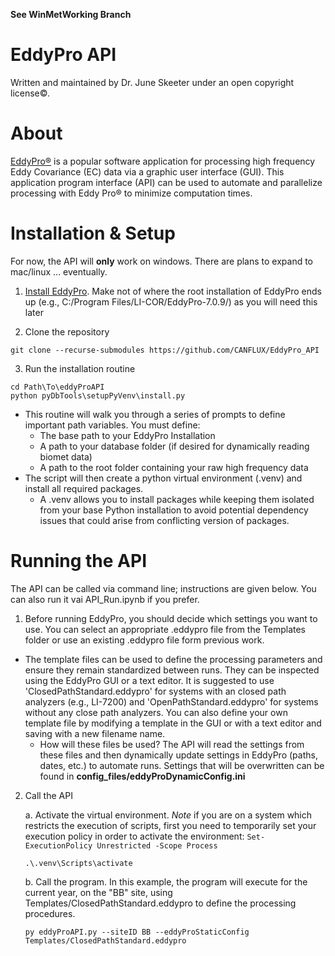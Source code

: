 **See WinMetWorking Branch**

# EddyPro API

Written and maintained by Dr. June Skeeter under an open copyright license&copy;.

# About

[EddyPro&reg;](https://www.licor.com/env/support/EddyPro/topics/introduction.html#top) is a popular software application for processing high frequency Eddy Covariance (EC) data via a graphic user interface (GUI).  This application program interface (API) can be used to automate and parallelize processing with Eddy Pro&reg; to minimize computation times.

<!-- ## Workflow

There are two main things the API does.

1. **Pre-processing**: finds the data within the source directory, parses .  

    a. Generate .csv files of biomet data and dynamic metadata as needed (**for Biomet.Net database users**).
    b. Search the source directory for all files in specified format (e.g., .ghg, .dat, etc.) covering the desired time period.
    c. Read all relevant data and embedded metadata (.ghg files) and generate descriptive statistics for each interval.
        * If embedded metadata are not available, the user can provide a template .metadata file to serve as a basis for processing.  This file can be created using EddyPro or a text editor.  
            * See **Templates/CR1000_LI7500_Template.metadata** for an example.  This .metadata file is for a simple setup consisting of a CSAT3 and a LI75000 logged at 10Hz on a CR1000.
    d. Filter data to exclude intervals with poor quality data that would prohibit reliable flux estimation. e.g., we can exclude intervals with mean flow rate <10 lpm for a LI-2700.
        * See **config_files/config.yml**: monitoringInstructions>dataFilters for a full list of filters or to add more of your own
    e. Overwrite metadata (embedded or template) with time varying metadata from a .csv file.
        * See **Templates/Manual_Metadata_Updates.csv** for an example
            * The file defines when settings were changed using TIMESTAMP Start and TIMESTAMP End (optional).  If an end is not provided, the change is assumed permanent, until another change is defined in the overwrite file.  If an end is provided the change only applies to the time periods between (inclusive of) the Start and End TIMESTAMP.  Only metadata that were changed should be defined for a given record.  Records are specified in two column headers corresponding to their section and key values in a LICOR .metadata file.
    f. Group the data by periods of common configurations, so EddyPro will only be run on periods with equivalent settings.
        * e.g., if sensor separation changed, the data before and after the change would be run as separate groups for the purpose of generating representative spectral corrections


2. **Running EddyPro&reg**; takes the results of the pre-processing routine and uses it to generate and execute batch runs of EddyPro in parallel.  The outputs are then stitched together into homogenous files and can be output into binary Biomet.Net database format if desired. -->


# Installation & Setup

For now, the API will **only** work on windows.  There are plans to expand to mac/linux ... eventually.

1. [Install EddyPro](https://www.licor.com/env/support/EddyPro/software.html).  Make not of where the root installation of EddyPro ends up (e.g., C:/Program Files/LI-COR/EddyPro-7.0.9/) as you will need this later

2. Clone the repository

```{bash}
git clone --recurse-submodules https://github.com/CANFLUX/EddyPro_API
```

3. Run the installation routine 

```{bash}
cd Path\To\eddyProAPI
python pyDbTools\setupPyVenv\install.py
```

* This routine will walk you through a series of prompts to define important path variables.  You must define:
    + The base path to your EddyPro Installation
    + A path to your database folder (if desired for dynamically reading biomet data)
    + A path to the root folder containing your raw high frequency data
* The script will then create a python virtual environment (.venv) and install all required packages.
    + A .venv allows you to install packages while keeping them isolated from your base Python installation to avoid potential dependency issues that could arise from conflicting version of packages.


<!-- 2. Create the virtual environment and install dependencies

* If you're using VSCode, it should autodetect the requirements.txt dependency list.  Open the EddyPro_API folder in VSCode.   Then hit ctrl+shift+p > type "Python" and select "Create Environment" then select requirements.txt when prompted.

* If installing via command line:
    
    a. CD into the EddyPro_API folder

    `CD /Path/to/EddyPro_API`
    
    b. To create the .venv type the following command.  *Note* if "py" doesn't work, try python, python, py3, python3 etc.  It will depend on how python is named on your system

    `py -m venv .venv`

    c. Activate the virtual environment.  *Note* if you are on a system which restricts the execution of scripts, first you need to temporarily set your execution policy in order to activate the environment: `Set-ExecutionPolicy Unrestricted -Scope Process`

    `.\.venv\Scripts\activate`

    d. Install the dependencies

    `pip install -r requirements.txt`

3. Make a copy of **config_files/user_path_definitions_template.yml** and name it **config_files\user_path_definitions.yml** then update the paths accordingly.

* The API needs to be pointed to you base installation of EddyPro.  Make sure you are running v7.0.9
* The API also needs you to define a working directory where outputs should be saved. If you were to set `workingDir: C:/highfreq/` then you would end up with outputs stored in  C:/highfreq/siteID/metadata and C:/highfreq/siteID/eddyProAPIOutputs -->

# Running the API

The API can be called via command line; instructions are given below.  You can also run it vai API_Run.ipynb if you prefer.

1. Before running EddyPro, you should decide which settings you want to use.  You can select an appropriate .eddypro file from the Templates folder or use an existing .eddypro file form previous work.

* The template files can be used to define the processing parameters and ensure they remain standardized between runs.  They can be inspected using the EddyPro GUI or a text editor.  It is suggested to use 'ClosedPathStandard.eddypro' for systems with an closed path analyzers (e.g., LI-7200) and 'OpenPathStandard.eddypro' for systems without any close path analyzers.  You can also define your own template file by modifying a template in the GUI or with a text editor and saving with a new filename name.
    * How will these files be used?  The API will read the settings from these files and then dynamically update settings in EddyPro (paths, dates, etc.) to automate runs.  Settings that will be overwritten can be found in **config_files/eddyProDynamicConfig.ini**

2. Call the API

    a. Activate the virtual environment.  *Note* if you are on a system which restricts the execution of scripts, first you need to temporarily set your execution policy in order to activate the environment: `Set-ExecutionPolicy Unrestricted -Scope Process`

    `.\.venv\Scripts\activate`

    b. Call the program.  In this example, the program will execute for the current year, on the "BB" site, using Templates/ClosedPathStandard.eddypro to define the processing procedures.

    `py eddyProAPI.py --siteID BB --eddyProStaticConfig Templates/ClosedPathStandard.eddypro`
    
